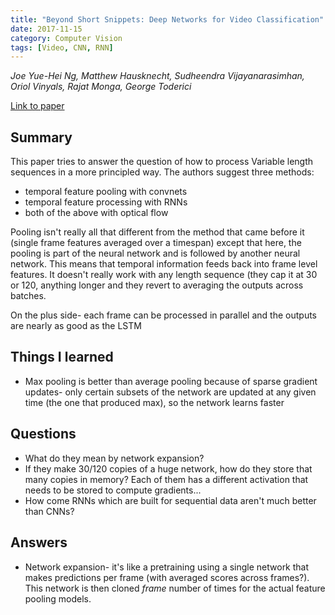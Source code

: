 ```yaml
---
title: "Beyond Short Snippets: Deep Networks for Video Classification"
date: 2017-11-15
category: Computer Vision
tags: [Video, CNN, RNN]
---
```

*Joe Yue-Hei Ng, Matthew Hausknecht, Sudheendra Vijayanarasimhan, Oriol Vinyals, Rajat Monga, George Toderici*

[Link to paper](https://arxiv.org/abs/1503.08909)
## Summary

This paper tries to answer the question of how to process Variable length
sequences in a more principled way. The authors suggest three methods:
- temporal feature pooling with convnets 
- temporal feature processing with RNNs
- both of the above with optical flow

Pooling isn't really all that different from the method that came before it
(single frame features averaged over a timespan) except that here, the pooling
is part of the neural network and is followed by another neural network. This
means that temporal information feeds back into frame level features. 
It doesn't really work with any length sequence (they cap it
at 30 or 120, anything longer and they revert to averaging the outputs across
batches. 

On the plus side- each frame can be processed in parallel and the outputs are
nearly as good as the LSTM


## Things I learned

- Max pooling is better than average pooling because of sparse gradient
updates- only certain subsets of the network are updated at any given time (the
one that produced max), so the network learns faster



## Questions

- What do they mean by network expansion?
- If they make 30/120 copies of a  huge network, how do they store that many
copies in memory? Each of them has a different activation that needs to be
stored to compute gradients...
- How come RNNs which are built for sequential data aren't much better than
  CNNs?

## Answers

- Network expansion- it's like a pretraining using a single network that makes
  predictions per frame (with averaged scores across frames?). This network is
  then cloned *frame* number of times for the actual feature pooling models.
